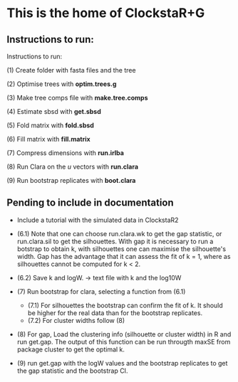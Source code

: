 
This is the home of ClockstaR+G
===============================

Instructions to run:
-----------------------------------------------------


Instructions to run:

(1) Create folder with fasta files and the tree

(2) Optimise trees with **optim.trees.g**

(3) Make tree comps file with **make.tree.comps**

(4) Estimate sbsd with **get.sbsd**

(5) Fold matrix with **fold.sbsd**

(6) Fill matrix with **fill.matrix**

(7) Compress dimensions with **run.irlba**

(8) Run Clara on the *u* vectors with **run.clara**

(9) Run bootstrap replicates with **boot.clara**



Pending to include in documentation
------------------------------------

- Include a tutorial with the simulated data in ClockstaR2

- (6.1) Note that one can choose run.clara.wk to get the gap statistic, or run.clara.sil to get the silhouettes. With gap it is necessary to run a botstrap to obtain k, with silhouettes one can maximise the silhouette's width. Gap has the advantage that it can assess the fit of k = 1, where as silhouettes cannot be computed for k < 2.

- (6.2) Save k and logW. -> text file with k and the log10W

- (7) Run bootstrap for clara, selecting a function from (6.1)
    
    - (7.1) For silhouettes the bootstrap can confirm the fit of k. It should be higher for the real data than for the bootstrap replicates.
    - (7.2) For cluster widths follow (8)

- (8) For gap, Load the clustering info (silhouette or cluster width) in R and run get.gap. The output of this function can be run througth maxSE from package cluster to get the optimal k.

- (9) run get.gap with the logW values and the bootstrap replicates to get the gap statistic and the bootstrap CI.


